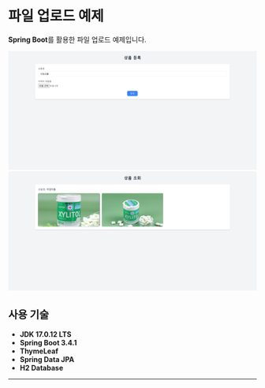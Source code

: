 # 파일 업로드 예제
**Spring Boot**를 활용한 파일 업로드 예제입니다.
<br/>

![img_1.png](img_1.png)
![img_2.png](img_2.png)


## 사용 기술

- **JDK 17.0.12 LTS**
- **Spring Boot 3.4.1**
- **ThymeLeaf**
- **Spring Data JPA**
- **H2 Database**

---

